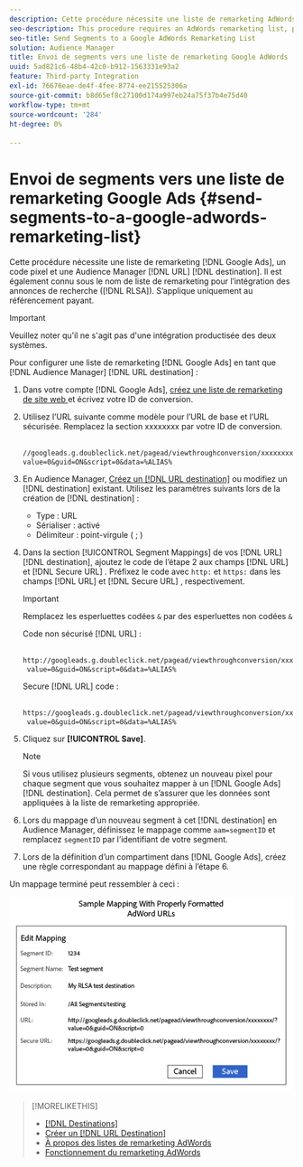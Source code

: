 ```yaml
---
description: Cette procédure nécessite une liste de remarketing AdWords, un code de pixel et une destination d’URL d’Audience Manager. Il est également connu sous le nom de liste de remarketing pour l’intégration des annonces de recherche (RLSA). S’applique uniquement au référencement payant.
seo-description: This procedure requires an AdWords remarketing list, pixel code, and an Audience Manager URL destination. It is also known as a remarketing list for search ads (RLSA) integration. Applies to paid search only.
seo-title: Send Segments to a Google AdWords Remarketing List
solution: Audience Manager
title: Envoi de segments vers une liste de remarketing Google AdWords
uuid: 5ad821c6-48b4-42c0-b912-1563331e93a2
feature: Third-party Integration
exl-id: 76676eae-de4f-4fee-8774-ee215525306a
source-git-commit: b8d65ef8c27100d174a997eb24a75f37b4e75d40
workflow-type: tm+mt
source-wordcount: '284'
ht-degree: 0%

---
```


# Envoi de segments vers une liste de remarketing Google Ads {#send-segments-to-a-google-adwords-remarketing-list}

Cette procédure nécessite une liste de remarketing [!DNL Google Ads], un code pixel et une Audience Manager [!DNL URL] [!DNL destination]. Il est également connu sous le nom de liste de remarketing pour l’intégration des annonces de recherche ([!DNL RLSA]). S’applique uniquement au référencement payant.

>[!IMPORTANT]
>Veuillez noter qu&#39;il ne s&#39;agit pas d&#39;une intégration productisée des deux systèmes.

Pour configurer une liste de remarketing [!DNL Google Ads] en tant que [!DNL Audience Manager] [!DNL URL destination] :

1. Dans votre compte [!DNL Google Ads], [ créez une liste de remarketing de site web ](https://support.google.com/tagmanager/answer/6106960?hl=en) et écrivez votre ID de conversion.
1. Utilisez l’URL suivante comme modèle pour l’URL de base et l’URL sécurisée. Remplacez la section xxxxxxxx par votre ID de conversion.

   ```
    //googleads.g.doubleclick.net/pagead/viewthroughconversion/xxxxxxxx/?value=0&guid=ON&script=0&data=%ALIAS%
   ```

1. En Audience Manager, [Créez un  [!DNL URL destination]](../../features/destinations/create-url-destination.md) ou modifiez un [!DNL destination] existant. Utilisez les paramètres suivants lors de la création de [!DNL destination] :
   * Type : URL
   * Sérialiser : activé
   * Délimiteur : point-virgule ( &semi; )

1. Dans la section [!UICONTROL Segment Mappings] de vos [!DNL URL] [!DNL destination], ajoutez le code de l’étape 2 aux champs [!DNL URL] et [!DNL Secure URL] . Préfixez le code avec `http:` et `https:` dans les champs [!DNL URL] et [!DNL Secure URL] , respectivement.

   >[!IMPORTANT]
   >
   >Remplacez les esperluettes codées `&` par des esperluettes non codées `&`

   Code non sécurisé [!DNL URL] :

   ```
    http://googleads.g.doubleclick.net/pagead/viewthroughconversion/xxxxxxxx/?
    value=0&guid=ON&script=0&data=%ALIAS%
   ```

   Secure [!DNL URL] code :

   ```
    https://googleads.g.doubleclick.net/pagead/viewthroughconversion/xxxxxxxx/?
    value=0&guid=ON&script=0&data=%ALIAS%
   ```

1. Cliquez sur **[!UICONTROL Save]**.

   >[!NOTE]
   >
   >Si vous utilisez plusieurs segments, obtenez un nouveau pixel pour chaque segment que vous souhaitez mapper à un [!DNL Google Ads] [!DNL destination]. Cela permet de s’assurer que les données sont appliquées à la liste de remarketing appropriée.

1. Lors du mappage d’un nouveau segment à cet [!DNL destination] en Audience Manager, définissez le mappage comme `aam=segmentID` et remplacez `segmentID` par l’identifiant de votre segment.
1. Lors de la définition d’un compartiment dans [!DNL Google Ads], créez une règle correspondant au mappage défini à l’étape 6.

Un mappage terminé peut ressembler à ceci :

![](../assets/rlsa_mapping.png)

>[!MORELIKETHIS]
>
>* [[!DNL Destinations]](../../features/destinations/destinations.md)
>* [Créer un [!DNL URL Destination]](../../features/destinations/create-url-destination.md)
>* [À propos des listes de remarketing AdWords](https://support.google.com/adwords/answer/2472738)
>* [Fonctionnement du remarketing AdWords](https://support.google.com/adwords/answer/2454000)
